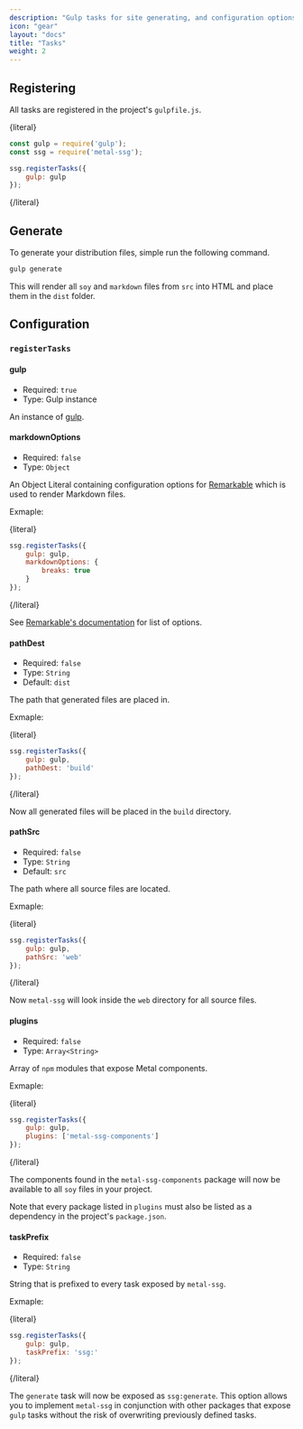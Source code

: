 ```yaml
---
description: "Gulp tasks for site generating, and configuration options."
icon: "gear"
layout: "docs"
title: "Tasks"
weight: 2
---
```


<article id="registering">

## Registering

All tasks are registered in the project's `gulpfile.js`.

{literal}

```js
const gulp = require('gulp');
const ssg = require('metal-ssg');

ssg.registerTasks({
	gulp: gulp
});
```

{/literal}

</article>

<article id="generate">

## Generate

To generate your distribution files, simple run the following command.

```bash
gulp generate
```

This will render all `soy` and `markdown` files from `src` into HTML and place
them in the `dist` folder.

</article>

<article id="configuration">

## Configuration

### `registerTasks`

#### gulp

- Required: `true`
- Type: Gulp instance

An instance of [gulp](http://gulpjs.com/).

#### markdownOptions

- Required: `false`
- Type: `Object`

An Object Literal containing configuration options
for [Remarkable](https://github.com/jonschlinkert/remarkable) which is
used to render Markdown files.

Exmaple:

{literal}

```js
ssg.registerTasks({
	gulp: gulp,
	markdownOptions: {
		breaks: true
	}
});
```

{/literal}

See [Remarkable's documentation](https://github.com/jonschlinkert/remarkable#options) for
list of options.

#### pathDest

- Required: `false`
- Type: `String`
- Default: `dist`

The path that generated files are placed in.

Exmaple:

{literal}

```js
ssg.registerTasks({
	gulp: gulp,
	pathDest: 'build'
});
```

{/literal}

Now all generated files will be placed in the `build` directory.

#### pathSrc

- Required: `false`
- Type: `String`
- Default: `src`

The path where all source files are located.

Exmaple:

{literal}

```js
ssg.registerTasks({
	gulp: gulp,
	pathSrc: 'web'
});
```

{/literal}

Now `metal-ssg` will look inside the `web` directory for all source files.

#### plugins

- Required: `false`
- Type: `Array<String>`

Array of `npm` modules that expose Metal components.

Exmaple:

{literal}

```js
ssg.registerTasks({
	gulp: gulp,
	plugins: ['metal-ssg-components']
});
```

{/literal}

The components found in the `metal-ssg-components` package will now be available
to all `soy` files in your project.

Note that every package listed in `plugins` must also be listed as a dependency
in the project's `package.json`.

#### taskPrefix

- Required: `false`
- Type: `String`

String that is prefixed to every task exposed by `metal-ssg`.

Exmaple:

{literal}

```js
ssg.registerTasks({
	gulp: gulp,
	taskPrefix: 'ssg:'
});
```

{/literal}

The `generate` task will now be exposed as `ssg:generate`. This option allows
you to implement `metal-ssg` in conjunction with other packages that
expose `gulp` tasks without the risk of overwriting previously defined tasks.

</article>
